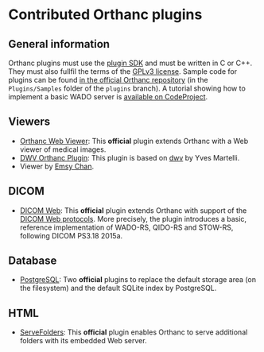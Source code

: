 # Contributed Orthanc plugins

## General information

Orthanc plugins must use the [plugin SDK](https://orthanc.chu.ulg.ac.be/sdk/index.html) and must be written in C or C++. They must also fullfil the terms of the [GPLv3 license](http://www.gnu.org/licenses/quick-guide-gplv3.en.html). Sample code for plugins can be found [in the official Orthanc repository](https://bitbucket.org/sjodogne/orthanc/src/default/Plugins/Samples/) (in the `Plugins/Samples` folder of the `plugins` branch). A tutorial showing how to implement a basic WADO server is [available on CodeProject](http://codeproject.com/Articles/797118/Implementing-a-WADO-Server-using-Orthanc).

## Viewers

* [Orthanc Web Viewer](http://www.orthanc-server.com/static.php?page=web-viewer): This **official** plugin extends Orthanc with a Web viewer of medical images.
* [DWV Orthanc Plugin](https://github.com/ivmartel/dwv-orthanc-plugin): This plugin is based on [dwv](https://github.com/ivmartel/dwv/wiki) by Yves Martelli.
* Viewer by [Emsy Chan](https://groups.google.com/forum/#!topic/orthanc-users/EC5Z2KaM4Hs).

## DICOM

* [DICOM Web](http://www.orthanc-server.com/static.php?page=dicomweb): This **official** plugin extends Orthanc with support of the [DICOM Web protocols](http://medical.nema.org/medical/dicom/current/output/html/part18.html). More precisely, the plugin introduces a basic, reference implementation of WADO-RS, QIDO-RS and STOW-RS, following DICOM PS3.18 2015a.

## Database

* [PostgreSQL](http://www.orthanc-server.com/static.php?page=postgresql): Two **official** plugins to replace the default storage area (on the filesystem) and the default SQLite index by PostgreSQL.

## HTML

* [ServeFolders](https://bitbucket.org/sjodogne/orthanc/src/default/Plugins/Samples/ServeFolders/): This **official** plugin enables Orthanc to serve additional folders with its embedded Web server.
